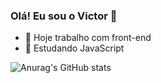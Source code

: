 ### Olá! Eu sou o Victor 🖖


- 🔭 Hoje trabalho com front-end
- 🌱 Estudando JavaScript

![Anurag's GitHub stats](https://github-readme-stats.vercel.app/api?username=LaVollpe&show_icons=true&theme=dracula)  
  
 


 
